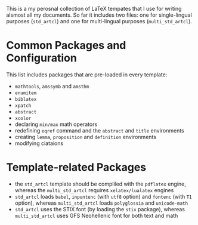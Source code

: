 This is a my perosnal collection of LaTeX tempates that I use for writing alsmost all my documents. So far it includes two files: one for single-lingual purposes (`std_artcl`) and one for multi-lingual purposes (`multi_std_artcl`).

Common Packages and Configuration
====================================

This list includes packages that are pre-loaded in every template:

* `mathtools`, `amssymb` and `amsthm`
* `enumitem` 
* `biblatex`
* `xpatch`
* `abstract`
* `xcolor`
* declaring `min/max` math operators
* redefining `eqref` command and the `abstract` and `title` environments
* creating `lemma`, `proposition` and `definition` environments
* modifying ciataions

Template-related Packages
===========================

* the `std_artcl` template should be compliled with the `pdflatex` engine, whereas the `multi_std_artcl` requires `xelatex/lualatex` engines
* `std_artcl` loads `babel`, `inpuntenc` (with `utf8` option) and `fontenc` (with `T1` option), whereas `multi_std_artcl` loads `polyglossia` and `unicode-math`
* `std_artcl`  uses the STIX font (by loading the `stix` package), whereas `multi_std_artcl` uses GFS Neohellenic font for both text and math

